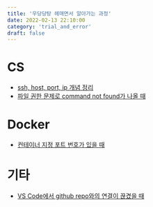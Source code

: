 ```yaml
---
title: '우당당탕 헤매면서 알아가는 과정'
date: 2022-02-13 22:10:00
category: 'trial_and_error'
draft: false
---
```

# CS
- [ssh, host, port, ip 개념 정리](https://sunmin.netlify.app/CS/host/)
- [파일 권한 문제로 command not found가 나올 때](https://sunmin.netlify.app/CS/execution_not_working/)

# Docker
- [컨테이너 지정 포트 번호가 있을 때](https://sunmin.netlify.app/docker/cannot_run_container/)
# 기타
- [VS Code에서 github repo와의 연결이 끊겼을 때](https://sunmin.netlify.app/etc./vscode_github_not_working/)